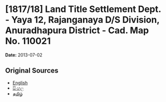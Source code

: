 # [1817/18] Land Title Settlement Dept. - Yaya 12, Rajanganaya D/S Division, Anuradhapura District - Cad. Map No. 110021

**Date:** 2013-07-02

## Original Sources

- [English](https://documents.gov.lk/view/extra-gazettes/2013/7/1817-18_E.pdf)
- [සිංහල](https://documents.gov.lk/view/extra-gazettes/2013/7/1817-18_S.pdf)
- [தமிழ்](https://documents.gov.lk/view/extra-gazettes/2013/7/1817-18_T.pdf)

